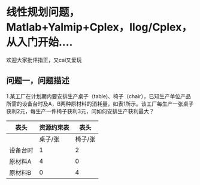 线性规划问题，Matlab+Yalmip+Cplex，Ilog/Cplex，从入门开始....<br>
==

欢迎大家批评指正，又cai又爱玩  

问题一，问题描述<br>
--
1.某工厂在计划期内要安排生产桌子（table)、椅子（chair），已知生产单位产品所需的设备台时及A，B两种原材料的消耗量，如表1所示。该工厂每生产一张桌子获利2元，每生产一件椅子获利3元，问如何安排生产获利最大？

表头  | 资源约束表  | 表头
 ---- | ----- | ------  
         |   桌子/张  |   椅子/张  | 合计   
 设备台时 |      1    |      2     |   8
 原材料A  |     4     |      0     | 16kg 
 原材料B  |      0    |      4     | 12kg 
